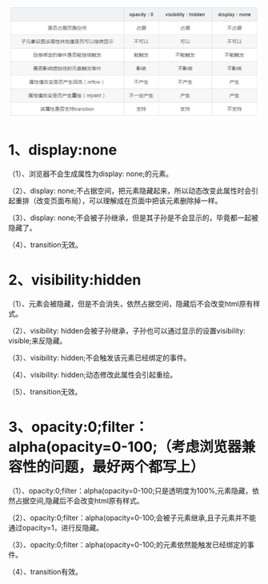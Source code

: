 ![](./img/2024-01-20-13-55-15.png)

# 1、display:none

（1）、浏览器不会生成属性为display: none;的元素。

（2）、display: none;不占据空间，把元素隐藏起来，所以动态改变此属性时会引起重排（改变页面布局），可以理解成在页面中把该元素删除掉一样。

（3）、display: none;不会被子孙继承，但是其子孙是不会显示的，毕竟都一起被隐藏了。

（4）、transition无效。

# 2、visibility:hidden

（1）、元素会被隐藏，但是不会消失，依然占据空间，隐藏后不会改变html原有样式。

（2）、visibility: hidden会被子孙继承，子孙也可以通过显示的设置visibility: visible;来反隐藏。

（3）、visibility: hidden;不会触发该元素已经绑定的事件。

（4）、visibility: hidden;动态修改此属性会引起重绘。

（5）、transition无效。

# 3、opacity:0;filter：alpha(opacity=0-100;（考虑浏览器兼容性的问题，最好两个都写上）

（1）、opacity:0;filter：alpha(opacity=0-100;只是透明度为100%,元素隐藏，依然占据空间,隐藏后不会改变html原有样式。

（2）、opacity:0;filter：alpha(opacity=0-100;会被子元素继承,且子元素并不能通过opacity=1，进行反隐藏。

（3）、opacity:0;filter：alpha(opacity=0-100;的元素依然能触发已经绑定的事件。

（4）、transition有效。
